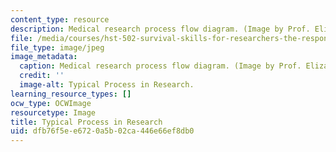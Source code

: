 ```yaml
---
content_type: resource
description: Medical research process flow diagram. (Image by Prof. Elizabeth R. Myers.)
file: /media/courses/hst-502-survival-skills-for-researchers-the-responsible-conduct-of-research-spring-2003/dfb76f5ee6720a5b02ca446e66ef8db0_hst-502s03.jpg
file_type: image/jpeg
image_metadata:
  caption: Medical research process flow diagram. (Image by Prof. Elizabeth R. Myers.)
  credit: ''
  image-alt: Typical Process in Research.
learning_resource_types: []
ocw_type: OCWImage
resourcetype: Image
title: Typical Process in Research
uid: dfb76f5e-e672-0a5b-02ca-446e66ef8db0
---
```

